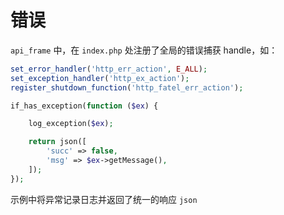 # 错误

`api_frame` 中，在 `index.php` 处注册了全局的错误捕获 handle，如：
```php
set_error_handler('http_err_action', E_ALL);
set_exception_handler('http_ex_action');
register_shutdown_function('http_fatel_err_action');

if_has_exception(function ($ex) {

    log_exception($ex);

    return json([
        'succ' => false,
        'msg' => $ex->getMessage(),
    ]);
});
```

示例中将异常记录日志并返回了统一的响应 `json`
